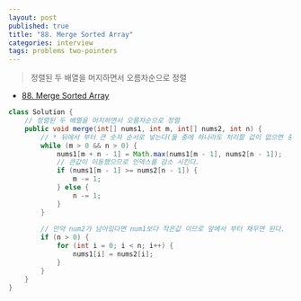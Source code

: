 ```yaml
---
layout: post
published: true
title: "88. Merge Sorted Array"
categories: interview
tags: problems two-pointers
---
```


> 정렬된 두 배열을 머지하면서 오름차순으로 정렬

- [88. Merge Sorted Array](https://leetcode.com/problems/merge-sorted-array/)

```java
class Solution {
    // 정렬된 두 배열을 머지하면서 오름차순으로 정렬
    public void merge(int[] nums1, int m, int[] nums2, int n) {
        // * 뒤에서 부터 큰 숫자 순서로 넣는다(둘 중에 하나라도 처리할 값이 없으면 중지한다).
        while (m > 0 && n > 0) {
            nums1[m + n - 1] = Math.max(nums1[m - 1], nums2[n - 1]);
            // 큰값이 이동했으므로 인덱스를 감소 시킨다.
            if (nums1[m - 1] >= nums2[n - 1]) {
                m -= 1;
            } else {
                n -= 1;
            }
        }
        
        // 만약 num2가 남아있다면 num1보다 작은값 이므로 앞에서 부터 채우면 된다.
        if (n > 0) {
            for (int i = 0; i < n; i++) {
                nums1[i] = nums2[i];
            }
        }
    }
}
```